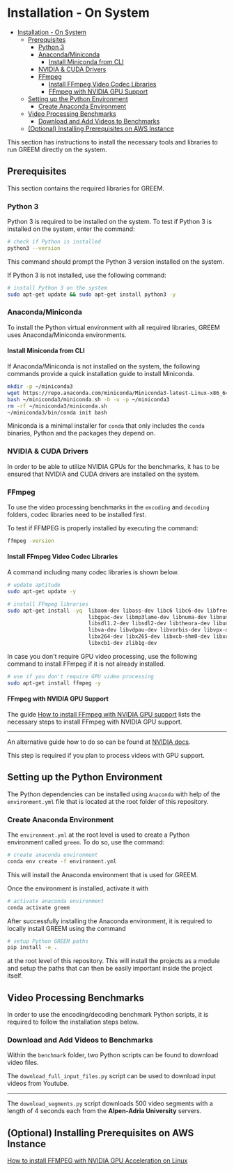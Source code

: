 # Installation - On System

- [Installation - On System](#installation---on-system)
  - [Prerequisites](#prerequisites)
    - [Python 3](#python-3)
    - [Anaconda/Miniconda](#anacondaminiconda)
      - [Install Miniconda from CLI](#install-miniconda-from-cli)
    - [NVIDIA \& CUDA Drivers](#nvidia--cuda-drivers)
    - [FFmpeg](#ffmpeg)
      - [Install FFmpeg Video Codec Libraries](#install-ffmpeg-video-codec-libraries)
      - [FFmpeg with NVIDIA GPU Support](#ffmpeg-with-nvidia-gpu-support)
  - [Setting up the Python Environment](#setting-up-the-python-environment)
    - [Create Anaconda Environment](#create-anaconda-environment)
  - [Video Processing Benchmarks](#video-processing-benchmarks)
    - [Download and Add Videos to Benchmarks](#download-and-add-videos-to-benchmarks)
  - [(Optional) Installing Prerequisites on AWS Instance](#optional-installing-prerequisites-on-aws-instance)

This section has instructions to install the necessary tools and libraries to run GREEM directly on the system.

## Prerequisites

This section contains the required libraries for GREEM.

### Python 3

Python 3 is required to be installed on the system. To test if Python 3 is installed on the system, enter the command:

```bash
# check if Python is installed
python3 --version
```

This command should prompt the Python 3 version installed on the system.

If Python 3 is not installed, use the following command:

```bash
# install Python 3 on the system
sudo apt-get update && sudo apt-get install python3 -y
```

### Anaconda/Miniconda

To install the Python virtual environment with all required libraries, GREEM uses Anaconda/Miniconda environments.

#### Install Miniconda from CLI

If Anaconda/Miniconda is not installed on the system, the following commands provide a quick installation guide to install Miniconda.

```bash
mkdir -p ~/miniconda3
wget https://repo.anaconda.com/miniconda/Miniconda3-latest-Linux-x86_64.sh -O ~/miniconda3/miniconda.sh
bash ~/miniconda3/miniconda.sh -b -u -p ~/miniconda3
rm -rf ~/miniconda3/miniconda.sh
~/miniconda3/bin/conda init bash
```

Miniconda is a minimal installer for `conda` that only includes the `conda` binaries, Python and the packages they depend on.

### NVIDIA & CUDA Drivers

In order to be able to utilize NVIDIA GPUs for the benchmarks, it has to be ensured that NVIDIA and CUDA drivers are installed on the system.

### FFmpeg

To use the video processing benchmarks in the `encoding` and `decoding` folders, codec libraries need to be installed first.

To test if FFMPEG is properly installed by executing the command:

```bash
ffmpeg -version
```

#### Install FFmpeg Video Codec Libraries

A command including many codec libraries is shown below.

```bash
# update aptitude
sudo apt-get update -y

# install FFmpeg libraries
sudo apt-get install -yq  libaom-dev libass-dev libc6 libc6-dev libfreetype6-dev \ 
                          libgpac-dev libmp3lame-dev libnuma-dev libnuma1 libopus-dev \
                          libsdl1.2-dev libsdl2-dev libtheora-dev libunistring-dev \
                          libva-dev libvdpau-dev libvorbis-dev libvpx-dev \
                          libx264-dev libx265-dev libxcb-shm0-dev libxcb-xfixes0-dev \
                          libxcb1-dev zlib1g-dev
```

In case you don't require GPU video processing, use the following command to install FFmpeg if it is not already installed.

```bash
# use if you don't require GPU video processing
sudo apt-get install ffmpeg -y
```

#### FFmpeg with NVIDIA GPU Support

The guide [How to install FFmpeg with NVIDIA GPU support](https://www.cyberciti.biz/faq/how-to-install-ffmpeg-with-nvidia-gpu-acceleration-on-linux/) lists the necessary steps to install FFmpeg with NVIDIA GPU support.

---

An alternative guide how to do so can be found at [NVIDIA docs](https://docs.nvidia.com/video-technologies/video-codec-sdk/12.0/ffmpeg-with-nvidia-gpu/index.html).

This step is required if you plan to process videos with GPU support.

## Setting up the Python Environment

The Python dependencies can be installed using `Anaconda` with help of the `environment.yml` file that is located at the root folder of this repository.

### Create Anaconda Environment

The `environment.yml` at the root level is used to create a Python environment called `greem`.
To do so, use the command:

```bash
# create anaconda environment
conda env create -f environment.yml
```

This will install the Anaconda environment that is used for GREEM.

Once the environment is installed, activate it with

```bash
# activate anaconda environment
conda activate greem
```

After successfully installing the Anaconda environment, it is required to locally install GREEM using the command

```bash
# setup Python GREEM paths
pip install -e .
```

at the root level of this repository. This will install the projects as a module and setup the paths that can then be easily important inside the project itself.

## Video Processing Benchmarks

In order to use the encoding/decoding benchmark Python scripts, it is required to follow the installation steps below.

### Download and Add Videos to Benchmarks

Within the `benchmark` folder, two Python scripts can be found to download video files.

The `download_full_input_files.py` script can be used to download input videos from Youtube.

---

The `download_segments.py` script downloads 500 video segments with a length of 4 seconds each from the **Alpen-Adria University** servers.

## (Optional) Installing Prerequisites on AWS Instance

[How to install FFMPEG with NVIDIA GPU Acceleration on Linux](https://www.cyberciti.biz/faq/how-to-install-ffmpeg-with-nvidia-gpu-acceleration-on-linux/)
